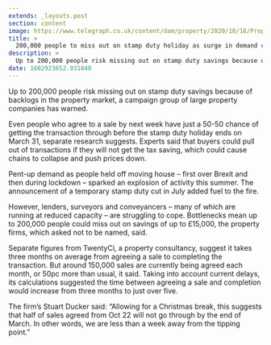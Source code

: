 ```yaml
--- 
extends: _layouts.post 
section: content 
image: https://www.telegraph.co.uk/content/dam/property/2020/10/16/Property-delays-stamp-duty_trans_NvBQzQNjv4BqM37qcIWR9CtrqmiMdQVx7GuAaef4899hdvSyMIv8E_8.jpg?impolicy=logo-overlay 
title: > 
  200,000 people to miss out on stamp duty holiday as surge in demand creates bottleneck 
description: > 
  Up to 200,000 people risk missing out on stamp duty savings because of backlogs in the property market, a campaign group of large property companies has warned.Even people who agree to a sale by next week have just a 50-50 chance of getting the transaction through before the stamp duty holiday ends on March 31, separate research suggests.The announcement of a temporary stamp duty cut in July added fuel to the fire.Bottlenecks mean up to 200,000 people could miss out on savings of up to £15,000, the property firms, which asked not to be named, said.Separate figures from TwentyCi, a property consultancy, suggest it takes three months on average from agreeing a sale to completing the transaction. 
date: 1602923652.931848 
--- 
```

Up to 200,000 people risk missing out on stamp duty savings because of backlogs in the property market, a campaign group of large property companies has warned.

Even people who agree to a sale by next week have just a 50-50 chance of getting the transaction through before the stamp duty holiday ends on March 31, separate research suggests. Experts said that buyers could pull out of transactions if they will not get the tax saving, which could cause chains to collapse and push prices down.

Pent-up demand as people held off moving house – first over Brexit and then during lockdown – sparked an explosion of activity this summer. The announcement of a temporary stamp duty cut in July added fuel to the fire.

However, lenders, surveyors and conveyancers – many of which are running at reduced capacity – are struggling to cope. Bottlenecks mean up to 200,000 people could miss out on savings of up to £15,000, the property firms, which asked not to be named, said.

Separate figures from TwentyCi, a property consultancy, suggest it takes three months on average from agreeing a sale to completing the transaction. But around 150,000 sales are currently being agreed each month, or 50pc more than usual, it said. Taking into account current delays, its calculations suggested the time between agreeing a sale and completion would increase from three months to just over five.

The firm’s Stuart Ducker said: “Allowing for a Christmas break, this suggests that half of sales agreed from Oct 22 will not go through by the end of March. In other words, we are less than a week away from the tipping point.”